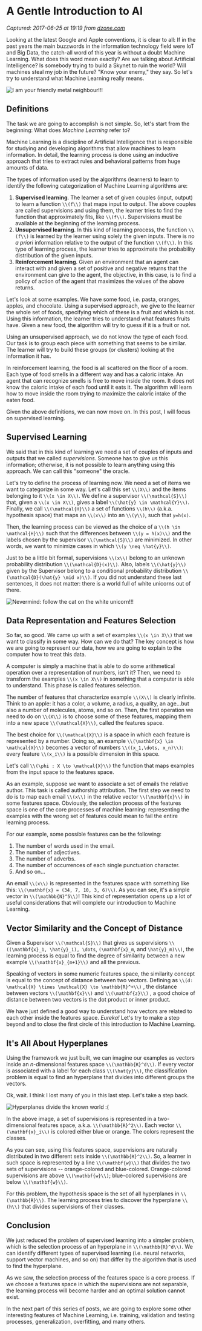 # A Gentle Introduction to AI

_Captured: 2017-06-25 at 19:19 from [dzone.com](https://dzone.com/articles/a-gentle-introduction-to-ai?edition=305136&utm_source=Daily%20Digest&utm_medium=email&utm_campaign=dd%202017-06-25)_

Looking at the latest Google and Apple conventions, it is clear to all: If in the past years the main buzzwords in the information technology field were IoT and Big Data, the catch-all word of this year is without a doubt Machine Learning. What does this word mean exactly? Are we talking about Artificial Intelligence? Is somebody trying to build a Skynet to ruin the world? Will machines steal my job in the future? "Know your enemy," they say. So let's try to understand what Machine Learning really means.

![I am your friendly metal neighbour!!!](http://rcardin.github.io/assets/2017-06-10/skynet.jpg)

## Definitions

The task we are going to accomplish is not simple. So, let's start from the beginning: What does _Machine Learning_ refer to?

Machine Learning is a discipline of Artificial Intelligence that is responsible for studying and developing algorithms that allow machines to learn information. In detail, the learning process is done using an inductive approach that tries to extract rules and behavioral patterns from huge amounts of data.

The types of information used by the algorithms (learners) to learn to identify the following categorization of Machine Learning algorithms are:

  1. **Supervised learning**. The learner a set of given couples (input, output) to learn a function `\\(f\\)` that maps input to output. The above couples are called supervisions and using them, the learner tries to find the function that approximately fits, like `\\(f\\)`. Supervisions must be available at the beginning of the learning process.
  2. **Unsupervised learning**. In this kind of learning process, the function `\\(f\\)` is learned by the learner using solely the given inputs. There is no _a priori_ information relative to the output of the function `\\(f\\)`. In this type of learning process, the learner tries to approximate the probability distribution of the given inputs.
  3. **Reinforcement learning**. Given an environment that an agent can interact with and given a set of positive and negative returns that the environment can give to the agent, the objective, in this case, is to find a policy of action of the agent that maximizes the values of the above returns.

Let's look at some examples. We have some food, i.e. pasta, oranges, apples, and chocolate. Using a supervised approach, we give to the learner the whole set of foods, specifying which of these is a fruit and which is not. Using this information, the learner tries to understand what features fruits have. Given a new food, the algorithm will try to guess if it is a fruit or not.

Using an unsupervised approach, we do not know the type of each food. Our task is to group each piece with something that seems to be similar. The learner will try to build these groups (or clusters) looking at the information it has.

In reinforcement learning, the food is all scattered on the floor of a room. Each type of food smells in a different way and has a caloric intake. An agent that can recognize smells is free to move inside the room. It does not know the caloric intake of each food until it eats it. The algorithm will learn how to move inside the room trying to maximize the caloric intake of the eaten food.

Given the above definitions, we can now move on. In this post, I will focus on supervised learning.

## Supervised Learning

We said that in this kind of learning we need a set of couples of inputs and outputs that we called _supervisions_. Someone has to give us this information; otherwise, it is not possible to learn anything using this approach. We can call this "someone" the oracle.

Let's try to define the process of learning now. We need a set of items we want to categorize in some way. Let's call this set `\\(X\\)` and the items belonging to it `\\(x \in X\\)`. We define a supervisor `\\(\mathcal{S}\\)` that, given a `\\(x \in X\\)`, gives a label `\\(\hat{y} \in \mathcal{Y}\\)`. Finally, we call `\\(\mathcal{H}\\)` a set of functions `\\(h\\)` (a.k.a. hypothesis space) that maps an `\\(x\\)` into an `\\(y\\)`, such that `y=h(x)`.

Then, the learning process can be viewed as the choice of a `\\(h \in \mathcal{H}\\)` such that the differences between `\\(y = h(x)\\)` and the labels chosen by the supervisor `\\(\mathcal{S}\\)` are minimized. In other words, we want to minimize cases in which `\\(y \neq \hat{y}\\)`.

Just to be a little bit formal, supervisions `\\(x\\)` belong to an unknown probability distribution `\\(\mathcal{D}(x)\\)`. Also, labels `\\(\hat{y}\\)` given by the Supervisor belong to a conditional probability distribution `\\(\mathcal{D}(\hat{y} \mid x)\\)`. If you did not understand these last sentences, it does not matter: there is a world full of white unicorns out of there.

![Nevermind: follow the cat on the white unicorn!!!](http://rcardin.github.io/assets/2017-06-10/welcome_to_the_internet__please_follow_me.jpg)

## Data Representation and Features Selection

So far, so good. We came up with a set of examples `\\(x \in X\\)` that we want to classify in some way. How can we do that? The key concept is how we are going to represent our data, how we are going to explain to the computer how to treat this data.

A computer is simply a machine that is able to do some arithmetical operation over a representation of numbers, isn't it? Then, we need to transform the examples `\\(x \in X\\)` in something that a computer is able to understand. This phase is called features selection.

The number of features that characterize example `\\(X\\)` is clearly infinite. Think to an apple: it has a color, a volume, a radius, a quality, an age…but also a number of molecules, atoms, and so on. Then, the first operation we need to do on `\\(X\\)` is to choose some of these features, mapping them into a new space `\\(\mathcal{X}\\)`, called the features space.

The best choice for `\\(\mathcal{X}\\)` is a space in which each feature is represented by a number. Doing so, an example `\\(\mathbf{x} \in \mathcal{X}\\)` becomes a vector of numbers `\\((x_1,\dots, x_n)\\)`: every feature `\\(x_i\\)` is a possible dimension in this space.

Let's call `\\(\phi : X \to \mathcal{X}\\)` the function that maps examples from the input space to the features space.

As an example, suppose we want to associate a set of emails the relative author. This task is called authorship attribution. The first step we need to do is to map each email `\\(x\\)` in the relative vector `\\(\mathbf{x}\\)` in some features space. Obviously, the selection process of the features space is one of the core processes of machine learning: representing the examples with the wrong set of features could mean to fail the entire learning process.

For our example, some possible features can be the following:

  1. The number of words used in the email.
  2. The number of adjectives.
  3. The number of adverbs.
  4. The number of occurrences of each single punctuation character.
  5. And so on…

An email `\\(x\\)` is represented in the features space with something like this: `\\(\mathbf{x} = (34, 7, 10, 3, 6)\\)`. As you can see, it's a simple vector in `\\(\mathbb{N}^5\\)`! This kind of representation opens up a lot of useful considerations that will complete our introduction to Machine Learning.

## Vector Similarity and the Concept of Distance

Given a Supervisor `\\(\mathcal{S}\\)` that gives us supervisions `\\((\mathbf{x}_1, \hat{y}_1), \dots`, `(\mathbf{x}_m`, and `\hat{y}_m)\\)`, the learning process is equal to find the degree of similarity between a new example `\\(\mathbf{x}_{m+1}\\)` and all the previous.

Speaking of vectors in some numeric features space, the similarity concept is equal to the concept of distance between two vectors. Defining as `\\(d: \mathcal{X} \times \mathcal{X} \to \mathbb{R}^+\\)` , the distance between vectors `\\(\mathbf{x}\\)` and `\\(\mathbf{z}\\)` , a good choice of distance between two vectors is the dot product or inner product.

We have just defined a good way to understand how vectors are related to each other inside the features space. _Eureka!_ Let's try to make a step beyond and to close the first circle of this introduction to Machine Learning.

## It's All About Hyperplanes

Using the framework we just built, we can imagine our examples as vectors inside an _n_-dimensional features space `\\(\mathbb{R}^d\\)`. If every vector is associated with a label for each class `\\(\hat{y}\\)`, the classification problem is equal to find an hyperplane that divides into different groups the vectors.

Ok, wait. I think I lost many of you in this last step. Let's take a step back.

![Hyperplanes divide the known world :\(](http://rcardin.github.io/assets/2017-06-10/hyperplane.png)

In the above image, a set of supervisions is represented in a two-dimensional features space, a.k.a. `\\(\mathbb{R}^2\\)`. Each vector `\\(\mathbf{x}_i\\)` is colored either blue or orange. The colors represent the classes.

As you can see, using this features space, supervisions are naturally distributed in two different sets inside `\\(\mathbb{R}^2\\)`. So, a learner in such space is represented by a line `\\(\mathbf{w}\\)` that divides the two sets of supervisions -- orange-colored and blue-colored. Orange-colored supervisions are above `\\(\mathbf{w}\\)`; blue-colored supervisions are below `\\(\mathbf{w}\\)`.

For this problem, the hypothesis space is the set of all hyperplanes in `\\(\mathbb{R}\\)`. The learning process tries to discover the hyperplane `\\(h\\)` that divides supervisions of their classes.

## Conclusion

We just reduced the problem of supervised learning into a simpler problem, which is the selection process of an hyperplane in `\\(\mathbb{R}^d\\)`. We can identify different types of supervised learning (i.e. neural networks, support vector machines, and so on) that differ by the algorithm that is used to find the hyperplane.

As we saw, the selection process of the features space is a core process. If we choose a features space in which the supervisions are not separable, the learning process will become harder and an optimal solution cannot exist.

In the next part of this series of posts, we are going to explore some other interesting features of Machine Learning, i.e. training, validation and testing processes, generalization, overfitting, and many others.
